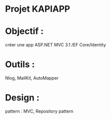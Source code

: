 # Projet KAPIAPP
# Objectif : 
créer une app ASP.NET MVC 3.1 /EF Core/Identity
# Outils :  
 Nlog, MailKit, AutoMapper
# Design : 
pattern : MVC, Repository pattern
